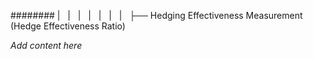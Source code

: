 ######## |   |   |   |   |   |   |   ├── Hedging Effectiveness Measurement (Hedge Effectiveness Ratio)

*Add content here*